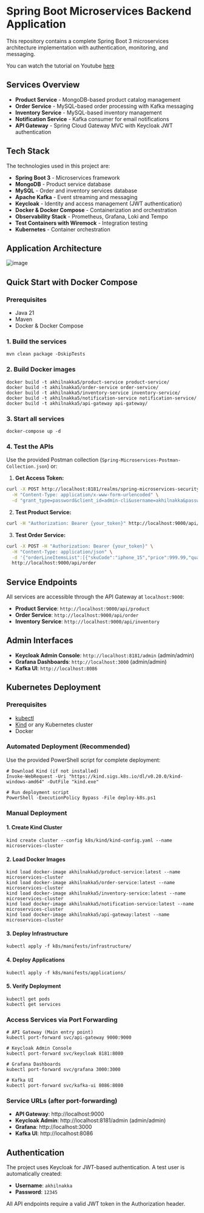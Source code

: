 # Spring Boot Microservices Backend Application

This repository contains a complete Spring Boot 3 microservices architecture implementation with authentication, monitoring, and messaging.

You can watch the tutorial on Youtube [here](https://youtu.be/yn_stY3HCr8?si=EjrBEUl0P-bzSWRG)

## Services Overview

- **Product Service** - MongoDB-based product catalog management
- **Order Service** - MySQL-based order processing with Kafka messaging
- **Inventory Service** - MySQL-based inventory management
- **Notification Service** - Kafka consumer for email notifications
- **API Gateway** - Spring Cloud Gateway MVC with Keycloak JWT authentication

## Tech Stack

The technologies used in this project are:

- **Spring Boot 3** - Microservices framework
- **MongoDB** - Product service database
- **MySQL** - Order and inventory services database
- **Apache Kafka** - Event streaming and messaging
- **Keycloak** - Identity and access management (JWT authentication)
- **Docker & Docker Compose** - Containerization and orchestration
- **Observability Stack** - Prometheus, Grafana, Loki and Tempo
- **Test Containers with Wiremock** - Integration testing
- **Kubernetes** - Container orchestration

## Application Architecture
![image](https://github.com/user-attachments/assets/d4ef38bd-8ae5-4cc7-9ac5-7a8e5ec3c969)

## Quick Start with Docker Compose

### Prerequisites
- Java 21
- Maven
- Docker & Docker Compose

### 1. Build the services
```shell
mvn clean package -DskipTests
```

### 2. Build Docker images
```shell
docker build -t akhilnakka5/product-service product-service/
docker build -t akhilnakka5/order-service order-service/
docker build -t akhilnakka5/inventory-service inventory-service/
docker build -t akhilnakka5/notification-service notification-service/
docker build -t akhilnakka5/api-gateway api-gateway/
```

### 3. Start all services
```shell
docker-compose up -d
```

### 4. Test the APIs
Use the provided Postman collection (`Spring-Microservices-Postman-Collection.json`) or:

1. **Get Access Token:**
```bash
curl -X POST http://localhost:8181/realms/spring-microservices-security-realm/protocol/openid-connect/token \
  -H "Content-Type: application/x-www-form-urlencoded" \
  -d "grant_type=password&client_id=admin-cli&username=akhilnakka&password=12345"
```

2. **Test Product Service:**
```bash
curl -H "Authorization: Bearer {your_token}" http://localhost:9000/api/product
```

3. **Test Order Service:**
```bash
curl -X POST -H "Authorization: Bearer {your_token}" \
  -H "Content-Type: application/json" \
  -d '{"orderLineItemsList":[{"skuCode":"iphone_15","price":999.99,"quantity":1}]}' \
  http://localhost:9000/api/order
```

## Service Endpoints

All services are accessible through the API Gateway at `localhost:9000`:

- **Product Service**: `http://localhost:9000/api/product`
- **Order Service**: `http://localhost:9000/api/order`
- **Inventory Service**: `http://localhost:9000/api/inventory`

## Admin Interfaces

- **Keycloak Admin Console**: `http://localhost:8181/admin` (admin/admin)
- **Grafana Dashboards**: `http://localhost:3000` (admin/admin)
- **Kafka UI**: `http://localhost:8086`

## Kubernetes Deployment

### Prerequisites
- [kubectl](https://kubernetes.io/docs/tasks/tools/)
- [Kind](https://kind.sigs.k8s.io/docs/user/quick-start/#installation) or any Kubernetes cluster
- Docker

### Automated Deployment (Recommended)
Use the provided PowerShell script for complete deployment:

```shell
# Download Kind (if not installed)
Invoke-WebRequest -Uri "https://kind.sigs.k8s.io/dl/v0.20.0/kind-windows-amd64" -OutFile "kind.exe"

# Run deployment script
PowerShell -ExecutionPolicy Bypass -File deploy-k8s.ps1
```

### Manual Deployment

#### 1. Create Kind Cluster
```shell
kind create cluster --config k8s/kind/kind-config.yaml --name microservices-cluster
```

#### 2. Load Docker Images
```shell
kind load docker-image akhilnakka5/product-service:latest --name microservices-cluster
kind load docker-image akhilnakka5/order-service:latest --name microservices-cluster
kind load docker-image akhilnakka5/inventory-service:latest --name microservices-cluster
kind load docker-image akhilnakka5/notification-service:latest --name microservices-cluster
kind load docker-image akhilnakka5/api-gateway:latest --name microservices-cluster
```

#### 3. Deploy Infrastructure
```shell
kubectl apply -f k8s/manifests/infrastructure/
```

#### 4. Deploy Applications
```shell
kubectl apply -f k8s/manifests/applications/
```

#### 5. Verify Deployment
```shell
kubectl get pods
kubectl get services
```

### Access Services via Port Forwarding
```shell
# API Gateway (Main entry point)
kubectl port-forward svc/api-gateway 9000:9000

# Keycloak Admin Console
kubectl port-forward svc/keycloak 8181:8080

# Grafana Dashboards
kubectl port-forward svc/grafana 3000:3000

# Kafka UI
kubectl port-forward svc/kafka-ui 8086:8080
```

### Service URLs (after port-forwarding)
- **API Gateway**: http://localhost:9000
- **Keycloak Admin**: http://localhost:8181/admin (admin/admin)
- **Grafana**: http://localhost:3000
- **Kafka UI**: http://localhost:8086

## Authentication

The project uses Keycloak for JWT-based authentication. A test user is automatically created:
- **Username**: `akhilnakka`
- **Password**: `12345`

All API endpoints require a valid JWT token in the Authorization header.
